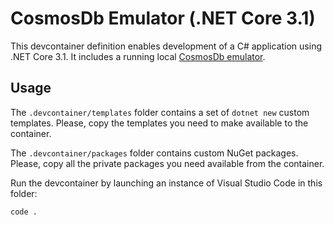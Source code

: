 # CosmosDb Emulator (.NET Core 3.1)

This devcontainer definition enables development of a C# application
using .NET Core 3.1. It includes a running local [CosmosDb emulator](https://docs.microsoft.com/en-us/azure/cosmos-db/local-emulator?tabs=ssl-netstd21#run-on-linux-macos).

## Usage

The `.devcontainer/templates` folder contains a set of `dotnet new` custom templates.
Please, copy the templates you need to make available to the container.

The `.devcontainer/packages` folder contains custom NuGet packages.
Please, copy all the private packages you need available from the container.
 
Run the devcontainer by launching an instance of Visual Studio Code in this folder:

```pwsh
code .
```

